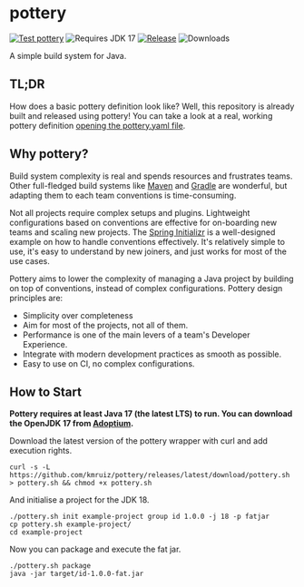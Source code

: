 # pottery
[![Test pottery](https://github.com/kmruiz/pottery/actions/workflows/test.yml/badge.svg)](https://github.com/kmruiz/pottery/actions/workflows/test.yml)
![Requires JDK 17](https://img.shields.io/badge/JDK-17-informational)
[![Release](https://img.shields.io/badge/Release-0.3.2-success)](https://github.com/kmruiz/pottery/releases/tag/0.3.2)
![Downloads](https://img.shields.io/github/downloads/kmruiz/pottery/total)

A simple build system for Java.

## TL;DR

How does a basic pottery definition look like? Well, this repository is already built and released using pottery! You can
take a look at a real, working pottery definition [opening the pottery.yaml file](./pottery.yaml).

## Why pottery?

Build system complexity is real and spends resources and frustrates teams.  Other full-fledged build systems like [Maven](https://maven.apache.org/) 
and [Gradle](https://gradle.org/) are wonderful, but adapting them to each team conventions is time-consuming.

Not all projects require complex setups and plugins. Lightweight configurations based on conventions are effective for on-boarding new teams
and scaling new projects. The [Spring Initializr](https://start.spring.io/) is a well-designed example on how to handle conventions effectively. It's
relatively simple to use, it's easy to understand by new joiners, and just works for most of the use cases.

Pottery aims to lower the complexity of managing a Java project by building on top of conventions, instead of complex configurations. Pottery design principles are:

* Simplicity over completeness
* Aim for most of the projects, not all of them.
* Performance is one of the main levers of a team's Developer Experience.
* Integrate with modern development practices as smooth as possible.
* Easy to use on CI, no complex configurations.

## How to Start

**Pottery requires at least Java 17 (the latest LTS) to run. You can download the OpenJDK 17 from [Adoptium](https://adoptium.net/).**

Download the latest version of the pottery wrapper with curl and add execution rights.

```shell
curl -s -L https://github.com/kmruiz/pottery/releases/latest/download/pottery.sh > pottery.sh && chmod +x pottery.sh
```

And initialise a project for the JDK 18.

```shell
./pottery.sh init example-project group id 1.0.0 -j 18 -p fatjar
cp pottery.sh example-project/
cd example-project
```

Now you can package and execute the fat jar.
```shell
./pottery.sh package
java -jar target/id-1.0.0-fat.jar
```